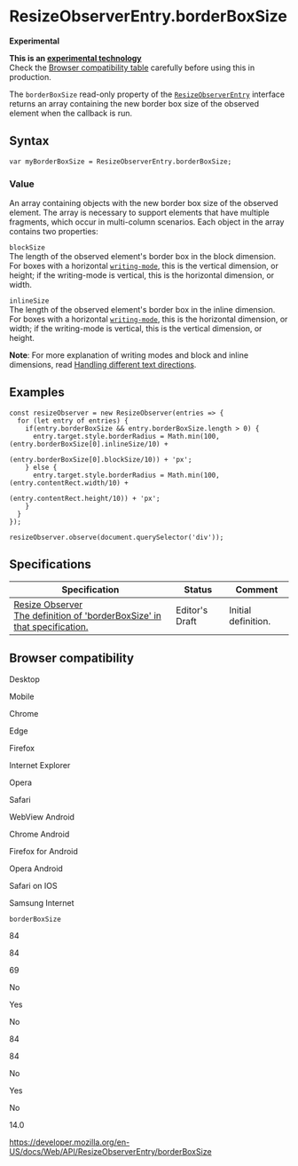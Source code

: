 ResizeObserverEntry.borderBoxSize
=================================

**Experimental**

**This is an [experimental technology](https://developer.mozilla.org/en-US/docs/MDN/Guidelines/Conventions_definitions#experimental)**  
Check the [Browser compatibility table](#browser_compatibility) carefully before using this in production.

The `borderBoxSize` read-only property of the [`ResizeObserverEntry`](../resizeobserverentry) interface returns an array containing the new border box size of the observed element when the callback is run.

Syntax
------

    var myBorderBoxSize = ResizeObserverEntry.borderBoxSize;

### Value

An array containing objects with the new border box size of the observed element. The array is necessary to support elements that have multiple fragments, which occur in multi-column scenarios. Each object in the array contains two properties:

`blockSize`  
The length of the observed element's border box in the block dimension. For boxes with a horizontal [`writing-mode`](https://developer.mozilla.org/en-US/docs/Web/CSS/writing-mode), this is the vertical dimension, or height; if the writing-mode is vertical, this is the horizontal dimension, or width.

`inlineSize`  
The length of the observed element's border box in the inline dimension. For boxes with a horizontal [`writing-mode`](https://developer.mozilla.org/en-US/docs/Web/CSS/writing-mode), this is the horizontal dimension, or width; if the writing-mode is vertical, this is the vertical dimension, or height.

**Note**: For more explanation of writing modes and block and inline dimensions, read [Handling different text directions](https://developer.mozilla.org/en-US/docs/Learn/CSS/Building_blocks/Handling_different_text_directions).

Examples
--------

    const resizeObserver = new ResizeObserver(entries => {
      for (let entry of entries) {
        if(entry.borderBoxSize && entry.borderBoxSize.length > 0) {
          entry.target.style.borderRadius = Math.min(100, (entry.borderBoxSize[0].inlineSize/10) +
                                                          (entry.borderBoxSize[0].blockSize/10)) + 'px';
        } else {
          entry.target.style.borderRadius = Math.min(100, (entry.contentRect.width/10) +
                                                          (entry.contentRect.height/10)) + 'px';
        }
      }
    });

    resizeObserver.observe(document.querySelector('div'));

Specifications
--------------

<table><thead><tr class="header"><th>Specification</th><th>Status</th><th>Comment</th></tr></thead><tbody><tr class="odd"><td><a href="https://drafts.csswg.org/resize-observer/#dom-resizeobserverentry-borderboxsize">Resize Observer<br />
<span class="small">The definition of 'borderBoxSize' in that specification.</span></a></td><td><span class="spec-ed">Editor's Draft</span></td><td>Initial definition.</td></tr></tbody></table>

Browser compatibility
---------------------

Desktop

Mobile

Chrome

Edge

Firefox

Internet Explorer

Opera

Safari

WebView Android

Chrome Android

Firefox for Android

Opera Android

Safari on IOS

Samsung Internet

`borderBoxSize`

84

84

69

No

Yes

No

84

84

No

Yes

No

14.0

<a href="https://developer.mozilla.org/en-US/docs/Web/API/ResizeObserverEntry/borderBoxSize" class="_attribution-link">https://developer.mozilla.org/en-US/docs/Web/API/ResizeObserverEntry/borderBoxSize</a>

